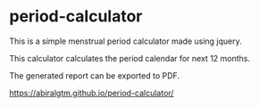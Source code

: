 # period-calculator

This is a simple menstrual period calculator made using jquery. 

This calculator calculates the period calendar for next 12 months. 

The generated report can be exported to PDF.


https://abiralgtm.github.io/period-calculator/
